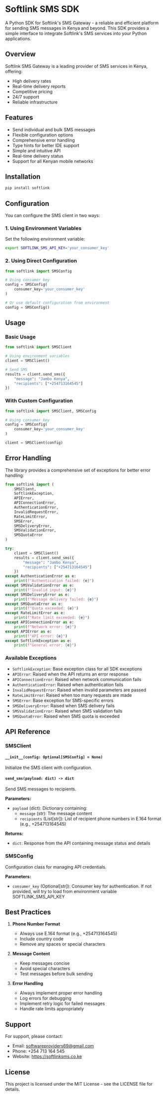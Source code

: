 # Softlink SMS SDK

A Python SDK for Softlink's SMS Gateway - a reliable and efficient platform for sending SMS messages in Kenya and beyond. This SDK provides a simple interface to integrate Softlink's SMS services into your Python applications.

## Overview

Softlink SMS Gateway is a leading provider of SMS services in Kenya, offering:
- High delivery rates
- Real-time delivery reports
- Competitive pricing
- 24/7 support
- Reliable infrastructure

## Features

- Send individual and bulk SMS messages
- Flexible configuration options
- Comprehensive error handling
- Type hints for better IDE support
- Simple and intuitive API
- Real-time delivery status
- Support for all Kenyan mobile networks

## Installation

```bash
pip install softlink
```

## Configuration

You can configure the SMS client in two ways:

### 1. Using Environment Variables

Set the following environment variable:

```bash
export SOFTLINK_SMS_API_KEY='your_consumer_key'
```

### 2. Using Direct Configuration

```python
from softlink import SMSConfig

# Using consumer key
config = SMSConfig(
    consumer_key='your_consumer_key'
)

# Or use default configuration from environment
config = SMSConfig()
```

## Usage

### Basic Usage

```python
from softlink import SMSClient

# Using environment variables
client = SMSClient()

# Send SMS
results = client.send_sms({
    "message": "Jambo Kenya",
    "recipients": ["+254713164545"]
})
```

### With Custom Configuration

```python
from softlink import SMSClient, SMSConfig

# Using consumer key
config = SMSConfig(
    consumer_key='your_consumer_key'
)

client = SMSClient(config)
```

## Error Handling

The library provides a comprehensive set of exceptions for better error handling:

```python
from softlink import (
    SMSClient,
    SoftlinkException,
    APIError,
    APIConnectionError,
    AuthenticationError,
    InvalidRequestError,
    RateLimitError,
    SMSError,
    SMSDeliveryError,
    SMSValidationError,
    SMSQuotaError
)

try:
    client = SMSClient()
    results = client.send_sms({
        "message": "Jambo Kenya",
        "recipients": ["+254713164545"]
    })
except AuthenticationError as e:
    print(f"Authentication failed: {e}")
except SMSValidationError as e:
    print(f"Invalid input: {e}")
except SMSDeliveryError as e:
    print(f"Message delivery failed: {e}")
except SMSQuotaError as e:
    print(f"Quota exceeded: {e}")
except RateLimitError as e:
    print(f"Rate limit exceeded: {e}")
except APIConnectionError as e:
    print(f"Network error: {e}")
except APIError as e:
    print(f"API error: {e}")
except SoftlinkException as e:
    print(f"General error: {e}")
```

### Available Exceptions

- `SoftlinkException`: Base exception class for all SDK exceptions
- `APIError`: Raised when the API returns an error response
- `APIConnectionError`: Raised when network communication fails
- `AuthenticationError`: Raised when authentication fails
- `InvalidRequestError`: Raised when invalid parameters are passed
- `RateLimitError`: Raised when too many requests are made
- `SMSError`: Base exception for SMS-specific errors
- `SMSDeliveryError`: Raised when SMS delivery fails
- `SMSValidationError`: Raised when SMS validation fails
- `SMSQuotaError`: Raised when SMS quota is exceeded

## API Reference

### SMSClient

#### `__init__(config: Optional[SMSConfig] = None)`

Initialize the SMS client with configuration.

#### `send_sms(payload: dict) -> dict`

Send SMS messages to recipients.

**Parameters:**
- `payload` (dict): Dictionary containing:
  - `message` (str): The message content
  - `recipients` (List[str]): List of recipient phone numbers in E.164 format (e.g., +254713164545)

**Returns:**
- `dict`: Response from the API containing message status and details

### SMSConfig

Configuration class for managing API credentials.

**Parameters:**
- `consumer_key` (Optional[str]): Consumer key for authentication. If not provided, will try to load from environment variable SOFTLINK_SMS_API_KEY

## Best Practices

1. **Phone Number Format**
   - Always use E.164 format (e.g., +254713164545)
   - Include country code
   - Remove any spaces or special characters

2. **Message Content**
   - Keep messages concise
   - Avoid special characters
   - Test messages before bulk sending

3. **Error Handling**
   - Always implement proper error handling
   - Log errors for debugging
   - Implement retry logic for failed messages
   - Handle rate limits appropriately

## Support

For support, please contact:
- Email: softwareproviders69@gmail.com
- Phone: +254 713 164 545
- Website: https://softlinksms.co.ke

## License

This project is licensed under the MIT License - see the LICENSE file for details. 